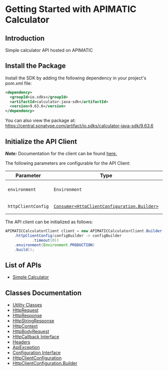 
# Getting Started with APIMATIC Calculator

## Introduction

Simple calculator API hosted on APIMATIC

## Install the Package

Install the SDK by adding the following dependency in your project's pom.xml file:

```xml
<dependency>
  <groupId>io.sdks</groupId>
  <artifactId>calculator-java-sdk</artifactId>
  <version>9.63.6</version>
</dependency>
```

You can also view the package at:
https://central.sonatype.com/artifact/io.sdks/calculator-java-sdk/9.63.6

## Initialize the API Client

**_Note:_** Documentation for the client can be found [here.](https://www.github.com/Syed-Subtain/calculator-java-java-sdk/tree/9.63.6/doc/client.md)

The following parameters are configurable for the API Client:

| Parameter | Type | Description |
|  --- | --- | --- |
| `environment` | `Environment` | The API environment. <br> **Default: `Environment.PRODUCTION`** |
| `httpClientConfig` | [`Consumer<HttpClientConfiguration.Builder>`](https://www.github.com/Syed-Subtain/calculator-java-java-sdk/tree/9.63.6/doc/http-client-configuration-builder.md) | Set up Http Client Configuration instance. |

The API client can be initialized as follows:

```java
APIMATICCalculatorClient client = new APIMATICCalculatorClient.Builder()
    .httpClientConfig(configBuilder -> configBuilder
            .timeout(0))
    .environment(Environment.PRODUCTION)
    .build();
```

## List of APIs

* [Simple Calculator](https://www.github.com/Syed-Subtain/calculator-java-java-sdk/tree/9.63.6/doc/controllers/simple-calculator.md)

## Classes Documentation

* [Utility Classes](https://www.github.com/Syed-Subtain/calculator-java-java-sdk/tree/9.63.6/doc/utility-classes.md)
* [HttpRequest](https://www.github.com/Syed-Subtain/calculator-java-java-sdk/tree/9.63.6/doc/http-request.md)
* [HttpResponse](https://www.github.com/Syed-Subtain/calculator-java-java-sdk/tree/9.63.6/doc/http-response.md)
* [HttpStringResponse](https://www.github.com/Syed-Subtain/calculator-java-java-sdk/tree/9.63.6/doc/http-string-response.md)
* [HttpContext](https://www.github.com/Syed-Subtain/calculator-java-java-sdk/tree/9.63.6/doc/http-context.md)
* [HttpBodyRequest](https://www.github.com/Syed-Subtain/calculator-java-java-sdk/tree/9.63.6/doc/http-body-request.md)
* [HttpCallback Interface](https://www.github.com/Syed-Subtain/calculator-java-java-sdk/tree/9.63.6/doc/http-callback-interface.md)
* [Headers](https://www.github.com/Syed-Subtain/calculator-java-java-sdk/tree/9.63.6/doc/headers.md)
* [ApiException](https://www.github.com/Syed-Subtain/calculator-java-java-sdk/tree/9.63.6/doc/api-exception.md)
* [Configuration Interface](https://www.github.com/Syed-Subtain/calculator-java-java-sdk/tree/9.63.6/doc/configuration-interface.md)
* [HttpClientConfiguration](https://www.github.com/Syed-Subtain/calculator-java-java-sdk/tree/9.63.6/doc/http-client-configuration.md)
* [HttpClientConfiguration.Builder](https://www.github.com/Syed-Subtain/calculator-java-java-sdk/tree/9.63.6/doc/http-client-configuration-builder.md)

